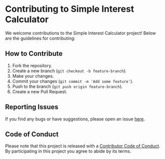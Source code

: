 # Contributing to Simple Interest Calculator

We welcome contributions to the Simple Interest Calculator project! Below are the guidelines for contributing:

## How to Contribute

1. Fork the repository.
2. Create a new branch (`git checkout -b feature-branch`).
3. Make your changes.
4. Commit your changes (`git commit -m 'Add some feature'`).
5. Push to the branch (`git push origin feature-branch`).
6. Create a new Pull Request.

## Reporting Issues

If you find any bugs or have suggestions, please open an issue [here](https://github.com/yourusername/simple-interest-calculator/issues).

## Code of Conduct

Please note that this project is released with a [Contributor Code of Conduct](CODE_OF_CONDUCT.md). By participating in this project you agree to abide by its terms.
